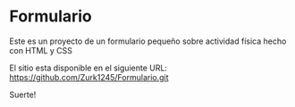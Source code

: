 # Formulario

Este es un proyecto de un formulario pequeño sobre actividad física hecho con HTML y CSS

El sitio esta disponible en el siguiente URL: https://github.com/Zurk1245/Formulario.git

Suerte!
